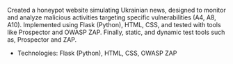 Created a honeypot website simulating Ukrainian news, designed to monitor and analyze
malicious activities targeting specific vulnerabilities (A4, A8, A10). Implemented using Flask
(Python), HTML, CSS, and tested with tools like Prospector and OWASP ZAP. Finally, static,
and dynamic test tools such as, Prospector and ZAP.
- Technologies: Flask (Python), HTML, CSS, OWASP ZAP
